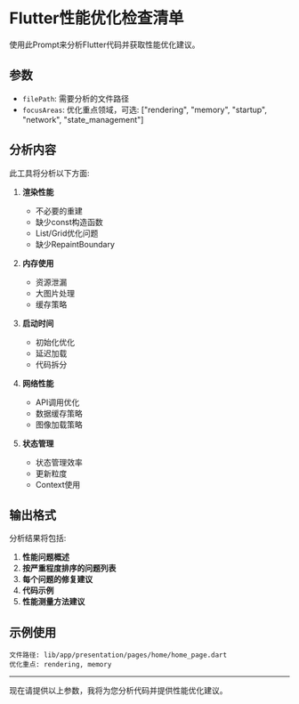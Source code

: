 # Flutter性能优化检查清单

使用此Prompt来分析Flutter代码并获取性能优化建议。

## 参数

- `filePath`: 需要分析的文件路径
- `focusAreas`: 优化重点领域，可选: ["rendering", "memory", "startup", "network", "state_management"]

## 分析内容

此工具将分析以下方面:

1. **渲染性能**
   - 不必要的重建
   - 缺少const构造函数
   - List/Grid优化问题
   - 缺少RepaintBoundary

2. **内存使用**
   - 资源泄漏
   - 大图片处理
   - 缓存策略

3. **启动时间**
   - 初始化优化
   - 延迟加载
   - 代码拆分

4. **网络性能**
   - API调用优化
   - 数据缓存策略
   - 图像加载策略

5. **状态管理**
   - 状态管理效率
   - 更新粒度
   - Context使用

## 输出格式

分析结果将包括:

1. **性能问题概述**
2. **按严重程度排序的问题列表**
3. **每个问题的修复建议**
4. **代码示例**
5. **性能测量方法建议**

## 示例使用

```
文件路径: lib/app/presentation/pages/home/home_page.dart
优化重点: rendering, memory
```

----

现在请提供以上参数，我将为您分析代码并提供性能优化建议。
